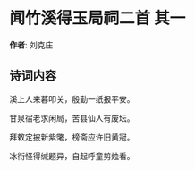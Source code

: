 # 闻竹溪得玉局祠二首  其一

**作者**: 刘克庄

## 诗词内容

溪上人来暮叩关，殷勤一纸报平安。

甘泉宿老求闲局，苦县仙人有废坛。

拜敕定披新紫氅，榜斋应许旧黄冠。

冰衔怪得缄题异，自起呼童剪烛看。

